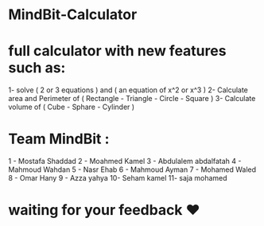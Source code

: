 # MindBit-Calculator
# full calculator with new features such as:
1- solve ( 2 or 3 equations ) and ( an equation of x^2 or x^3 )
2- Calculate  area and Perimeter of ( Rectangle - Triangle - Circle - Square )
3- Calculate volume of ( Cube - Sphare - Cylinder )

# Team MindBit :
  1 - Mostafa Shaddad
  2 - Moahmed Kamel
  3 - Abdulalem abdalfatah 
  4 - Mahmoud Wahdan
  5 - Nasr Ehab
  6 - Mahmoud Ayman
  7 - Mohamed Waled
  8 - Omar Hany
  9 - Azza yahya
  10- Seham kamel
  11- saja mohamed

  # waiting for your feedback ❤️
